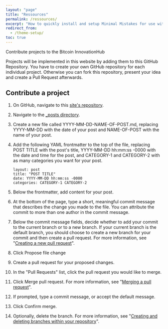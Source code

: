 ```yaml
---
layout: "page"
title: "Ressources"
permalink: /ressources/
excerpt: "How to quickly install and setup Minimal Mistakes for use with GitHub Pages."
redirect_from:
  - /theme-setup/
toc: true
---
```


Contribute projects to the Bitcoin InnovationHub

Projects will be implemented in this website by adding them to this GitHub Repository.
You have to create your own GitHub repository for each individual project. Otherwise you can fork this repository, present your idea and create a Pull Request afterwards.

## Contribute a project

1. On GitHub, navigate to this [site's repository](https://github.com/Bitcoin-InnovationHub/home).

2. Navigate to the [_posts directory](https://github.com/Bitcoin-InnovationHub/home/tree/main/_posts).

3. Create a new file called YYYY-MM-DD-NAME-OF-POST.md, replacing YYYY-MM-DD with the date of your post and NAME-OF-POST with the name of your post.

4. Add the following YAML frontmatter to the top of the file, replacing POST TITLE with the post's title, YYYY-MM-DD hh:mm:ss -0000 with the date and time for the      post, and CATEGORY-1 and CATEGORY-2 with as many categories you want for your post.

    ```
    layout: post
    title: "POST TITLE"
    date: YYYY-MM-DD hh:mm:ss -0000
    categories: CATEGORY-1 CATEGORY-2
    ```

5. Below the frontmatter, add content for your post.

6. At the bottom of the page, type a short, meaningful commit message that describes the change you made to the file. You can attribute the commit to more than one     author in the commit message.

7. Below the commit message fields, decide whether to add your commit to the current branch or to a new branch. If your current branch is the default branch, you should choose to create a new branch for your commit and then create a pull request. For more information, see "[Creating a new pull request](https://docs.github.com/en/articles/creating-a-pull-request)".
 
8. Click Propose file change

9. Create a pull request for your proposed changes.

10. In the "Pull Requests" list, click the pull request you would like to merge.
  
11. Click Merge pull request. For more information, see "[Merging a pull request](https://docs.github.com/en/github/collaborating-with-issues-and-pull-requests/merging-a-pull-request)".

12. If prompted, type a commit message, or accept the default message.

13. Click Confirm merge.

14. Optionally, delete the branch. For more information, see "[Creating and deleting branches within your repository](https://docs.github.com/en/github/collaborating-with-issues-and-pull-requests/creating-and-deleting-branches-within-your-repository)".
